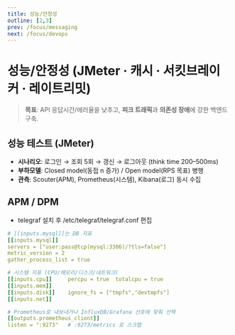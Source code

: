 ```yaml
---
title: 성능/안정성
outline: [2,3]
prev: /focus/messaging
next: /focus/devops
---
```


# 성능/안정성 (JMeter · 캐시 · 서킷브레이커 · 레이트리밋)

> **목표**: API 응답시간/에러율을 낮추고, **피크 트래픽**과 **의존성 장애**에 강한 백엔드 구축.

## 성능 테스트 (JMeter)

- **시나리오**: 로그인 → 조회 5회 → 갱신 → 로그아웃 (think time 200–500ms)
- **부하모델**: Closed model(동접 n 증가) / Open model(RPS 목표) 병행
- **관측**: Scouter(APM), Prometheus(시스템), Kibana(로그) 동시 수집


## APM / DPM

- telegraf 설치 후 /etc/telegraf/telegraf.conf 편집

```yaml
# [[inputs.mysql]]는 DB 지표
[[inputs.mysql]]
servers = ["user:pass@tcp(mysql:3306)/?tls=false"]
metric_version = 2
gather_process_list = true

# 시스템 지표 (CPU/메모리/디스크/네트워크)
[[inputs.cpu]]     percpu = true  totalcpu = true
[[inputs.mem]]     
[[inputs.disk]]    ignore_fs = ["tmpfs","devtmpfs"]
[[inputs.net]]

# Prometheus로 내보내거나 InfluxDB/Grafana 선호에 맞춰 선택
[[outputs.prometheus_client]]
listen = ":9273"   # :9273/metrics 로 스크랩

```